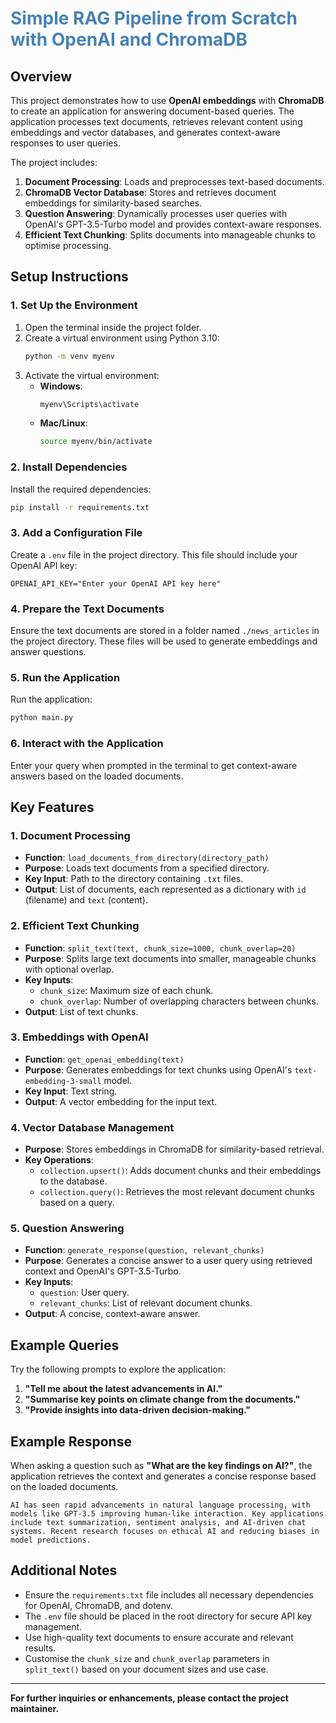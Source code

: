 # <span style="color:#4682B4">**Simple RAG Pipeline from Scratch with OpenAI and ChromaDB**</span>

## Overview
This project demonstrates how to use **OpenAI embeddings** with **ChromaDB** to create an application for answering document-based queries. The application processes text documents, retrieves relevant content using embeddings and vector databases, and generates context-aware responses to user queries.

The project includes:
1. **Document Processing**: Loads and preprocesses text-based documents.
2. **ChromaDB Vector Database**: Stores and retrieves document embeddings for similarity-based searches.
3. **Question Answering**: Dynamically processes user queries with OpenAI's GPT-3.5-Turbo model and provides context-aware responses.
4. **Efficient Text Chunking**: Splits documents into manageable chunks to optimise processing.

## Setup Instructions

### 1. Set Up the Environment
1. Open the terminal inside the project folder.
2. Create a virtual environment using Python 3.10:
   ```bash
   python -m venv myenv
   ```
3. Activate the virtual environment:
   - **Windows**:
     ```bash
     myenv\Scripts\activate
     ```
   - **Mac/Linux**:
     ```bash
     source myenv/bin/activate
     ```

### 2. Install Dependencies
Install the required dependencies:
```bash
pip install -r requirements.txt
```

### 3. Add a Configuration File
Create a `.env` file in the project directory. This file should include your OpenAI API key:
```plaintext
OPENAI_API_KEY="Enter your OpenAI API key here"
```

### 4. Prepare the Text Documents
Ensure the text documents are stored in a folder named `./news_articles` in the project directory. These files will be used to generate embeddings and answer questions.

### 5. Run the Application
Run the application:
```bash
python main.py
```

### 6. Interact with the Application
Enter your query when prompted in the terminal to get context-aware answers based on the loaded documents.

## Key Features

### 1. **Document Processing**
   - **Function**: `load_documents_from_directory(directory_path)`
   - **Purpose**: Loads text documents from a specified directory.
   - **Key Input**: Path to the directory containing `.txt` files.
   - **Output**: List of documents, each represented as a dictionary with `id` (filename) and `text` (content).

### 2. **Efficient Text Chunking**
   - **Function**: `split_text(text, chunk_size=1000, chunk_overlap=20)`
   - **Purpose**: Splits large text documents into smaller, manageable chunks with optional overlap.
   - **Key Inputs**:
     - `chunk_size`: Maximum size of each chunk.
     - `chunk_overlap`: Number of overlapping characters between chunks.
   - **Output**: List of text chunks.

### 3. **Embeddings with OpenAI**
   - **Function**: `get_openai_embedding(text)`
   - **Purpose**: Generates embeddings for text chunks using OpenAI's `text-embedding-3-small` model.
   - **Key Input**: Text string.
   - **Output**: A vector embedding for the input text.

### 4. **Vector Database Management**
   - **Purpose**: Stores embeddings in ChromaDB for similarity-based retrieval.
   - **Key Operations**:
     - `collection.upsert()`: Adds document chunks and their embeddings to the database.
     - `collection.query()`: Retrieves the most relevant document chunks based on a query.

### 5. **Question Answering**
   - **Function**: `generate_response(question, relevant_chunks)`
   - **Purpose**: Generates a concise answer to a user query using retrieved context and OpenAI's GPT-3.5-Turbo.
   - **Key Inputs**:
     - `question`: User query.
     - `relevant_chunks`: List of relevant document chunks.
   - **Output**: A concise, context-aware answer.

## Example Queries
Try the following prompts to explore the application:
1. **"Tell me about the latest advancements in AI."**
2. **"Summarise key points on climate change from the documents."**
3. **"Provide insights into data-driven decision-making."**

## Example Response
When asking a question such as **"What are the key findings on AI?"**, the application retrieves the context and generates a concise response based on the loaded documents.

```plaintext
AI has seen rapid advancements in natural language processing, with models like GPT-3.5 improving human-like interaction. Key applications include text summarization, sentiment analysis, and AI-driven chat systems. Recent research focuses on ethical AI and reducing biases in model predictions.
```

## Additional Notes
- Ensure the `requirements.txt` file includes all necessary dependencies for OpenAI, ChromaDB, and dotenv.
- The `.env` file should be placed in the root directory for secure API key management.
- Use high-quality text documents to ensure accurate and relevant results.
- Customise the `chunk_size` and `chunk_overlap` parameters in `split_text()` based on your document sizes and use case.

---
**For further inquiries or enhancements, please contact the project maintainer.**